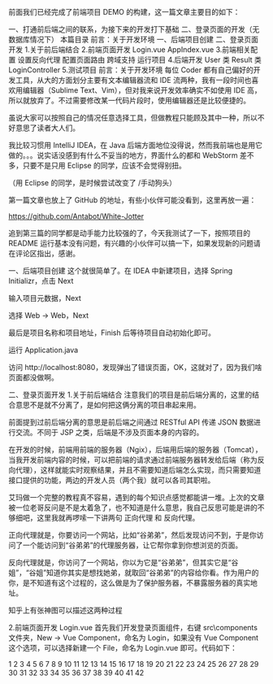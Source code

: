 前面我们已经完成了前端项目 DEMO 的构建，这一篇文章主要目的如下：

一、打通前后端之间的联系，为接下来的开发打下基础
二、登录页面的开发（无数据库情况下）
本篇目录
前言：关于开发环境
一、后端项目创建
二、登录页面开发
1.关于前后端结合
2.前端页面开发
Login.vue
AppIndex.vue
3.前端相关配置
设置反向代理
配置页面路由
跨域支持
运行项目
4.后端开发
User 类
Result 类
LoginController
5.测试项目
前言：关于开发环境
每位 Coder 都有自己偏好的开发工具，从大的方面划分主要有文本编辑器流和 IDE 流两种，我有一段时间也喜欢用编辑器（Sublime Text、Vim），但对我来说开发效率确实不如使用 IDE 高，所以就放弃了。不过需要修改某一代码片段时，使用编辑器还是比较便捷的。

虽说大家可以按照自己的情况任意选择工具，但做教程只能顾及其中一种，所以不好意思了读者大人们。

我比较习惯用 IntelliJ IDEA，在 Java 后端方面地位没得说，然而我前端也是用它做的。。。说实话没感到有什么不妥当的地方，界面什么的都和 WebStorm 差不多，只要不是只用 Eclipse 的同学，应该不会觉得别扭。

（用 Eclipse 的同学，是时候尝试改变了 /手动狗头）

第一篇文章也放上了 GitHub 的地址，有些小伙伴可能没看到，这里再放一遍：

https://github.com/Antabot/White-Jotter

追到第三篇的同学都是动手能力比较强的了，今天我测试了一下，按照项目的 README 运行基本没有问题，有兴趣的小伙伴可以搞一下，如果发现新的问题请在评论区指出，感谢。

一、后端项目创建
这个就很简单了。在 IDEA 中新建项目，选择 Spring Initializr，点击 Next

输入项目元数据，Next

选择 Web -> Web，Next

最后是项目名称和项目地址，Finish 后等待项目自动初始化即可。

运行 Application.java

访问 http://localhost:8080，发现弹出了错误页面，OK，这就对了，因为我们啥页面都没做啊。


二、登录页面开发
1.关于前后端结合
注意我们的项目是前后端分离的，这里的结合意思不是就不分离了，是如何把这俩分离的项目串起来用。

前面提到过前后端分离的意思是前后端之间通过 RESTful API 传递 JSON 数据进行交流。不同于 JSP 之类，后端是不涉及页面本身的内容的。

在开发的时候，前端用前端的服务器（Ngix），后端用后端的服务器（Tomcat），当我开发前端内容的时候，可以把前端的请求通过前端服务器转发给后端（称为反向代理），这样就能实时观察结果，并且不需要知道后端怎么实现，而只需要知道接口提供的功能，两边的开发人员（两个我）就可以各司其职啦。

艾玛做一个完整的教程真不容易，遇到的每个知识点感觉都能讲一堆。上次的文章被一位老哥反问是不是太着急了，也不知道是什么意思，我自己反思可能是讲的不够细吧，这里我就再啰嗦一下讲两句 正向代理 和 反向代理。

正向代理就是，你要访问一个网站，比如“谷弟弟”，然后发现访问不到，于是你访问了一个能访问到“谷弟弟”的代理服务器，让它帮你拿到你想浏览的页面。

反向代理就是，你访问了一个网站，你以为它是“谷弟弟”，但其实它是“谷姐”，“谷姐”知道你其实是想找她弟，就取回“谷弟弟”的内容给你看。作为用户的你，是不知道有这个过程的，这么做是为了保护服务器，不暴露服务器的真实地址。

知乎上有张神图可以描述这两种过程


2.前端页面开发
Login.vue
首先我们开发登录页面组件，右键 src\components 文件夹，New -> Vue Component，命名为 Login，如果没有 Vue Component 这个选项，可以选择新建一个 File，命名为 Login.vue 即可。代码如下：

<template>
  <div>
      用户名:<input type="text" v-model="loginForm.username" placeholder="请输入用户名"/>
      <br><br>
      密码： <input type="password" v-model="loginForm.password" placeholder="请输入密码"/>
      <br><br>
      <button v-on:click="login">登录</button>
  </div>
</template>

<script>

  export default {
    name: 'Login',
    data () {
      return {
        loginForm: {
          username: '',
          password: ''
        },
        responseResult: []
      }
    },
    methods: {
      login () {
        this.$axios
          .post('/login', {
            username: this.loginForm.username,
            password: this.loginForm.password
          })
          .then(successResponse => {
            if (successResponse.data.code === 200) {
              this.$router.replace({path: '/index'})
            }
          })
          .catch(failResponse => {
          })
      }
    }
  }
</script>

1
2
3
4
5
6
7
8
9
10
11
12
13
14
15
16
17
18
19
20
21
22
23
24
25
26
27
28
29
30
31
32
33
34
35
36
37
38
39
40
41
42
<template> 标签中随便写了一个登录的界面， methods 中定义了登录按钮的点击方法，即向后端 /login 接口发送数据，获得成功的响应后，页面跳转到 /index。因为之前我们设置了默认的 URL，所以请求实际上发到了 http://localhost:8443/api/login。

AppIndex.vue
右键 src\components 文件夹，新建一个 directory，命名为 home，再在 home 下新建一个 Appindex.vue ，即首页组件，这里暂时不做过多开发，先随便写个 Hello World。

<template>
    <div>
      Hello World!
    </div>
</template>

<script>
  export default {
    name: 'AppIndex'
  }
</script>

<style scoped>

</style>

1
2
3
4
5
6
7
8
9
10
11
12
13
14
15
16
3.前端相关配置
设置反向代理
修改 src\main.js 代码如下：

import Vue from 'vue'
import App from './App'
import router from './router'
// 设置反向代理，前端请求默认发送到 http://localhost:8443/api
var axios = require('axios')
axios.defaults.baseURL = 'http://localhost:8443/api'
// 全局注册，之后可在其他组件中通过 this.$axios 发送数据
Vue.prototype.$axios = axios
Vue.config.productionTip = false

/* eslint-disable no-new */
new Vue({
  el: '#app',
  router,
  components: { App },
  template: '<App/>'
})

1
2
3
4
5
6
7
8
9
10
11
12
13
14
15
16
17
18
因为使用了新的模块 axios，所以需要进入到项目文件夹中，执行 npm install --save axios，以安装这个模块。

配置页面路由
修改 src\router\index.js 代码如下

import Vue from 'vue'
import Router from 'vue-router'
// 导入刚才编写的组件
import AppIndex from '@/components/home/AppIndex'
import Login from '@/components/Login'

Vue.use(Router)

export default new Router({
  routes: [
  // 下面都是固定的写法
    {
      path: '/login',
      name: 'Login',
      component: Login
    },
    {
      path: '/index',
      name: 'AppIndex',
      component: AppIndex
    }
  ]
})

1
2
3
4
5
6
7
8
9
10
11
12
13
14
15
16
17
18
19
20
21
22
23
24
跨域支持
为了让后端能够访问到前端的资源，需要配置跨域支持。

在 config\index.js 中，找到 proxyTable 位置，修改为以下内容

    proxyTable: {
      '/api': {
        target: 'http://localhost:8443',
        changeOrigin: true,
        pathRewrite: {
          '^/api': ''
        }
      }
    }
1
2
3
4
5
6
7
8
9
注意如果不是在最后的位置，大括号外需要添加一个逗号。

运行项目
执行 npm run dev，或双击 dev（start 也一样）脚本，查看登录页面效果。

注意地址是 localhost:8080/#/login ，中间有这个 # 是因为 Vue 的路由使用了 Hash 模式，是单页面应用的经典用法，但连尤雨溪本人都觉得不太好看，所以可以在路由配置中选择使用 History 模式，但会引发一些问题，需要在后端作出处理，所以这里先不更改，之后我单独写一篇关于这个的文章。

教程的内容简化了一下，我做的是这个样子的。。。

呃，总之这个页面的功能都是一样的。

4.后端开发
User 类
在 Login.vue 中，前端发送数据的代码段为

.post('/login', {
            username: this.loginForm.username,
            password: this.loginForm.password
          })
1
2
3
4
后端如何接收这个 JS 对象呢？我们很自然地想到在需要创建一个形式上一致的 Java 类。

打开我们的后端项目 wj，首先在 src\main\java\com\evan\wj 文件夹（就是你自己的 web 项目的包）下，新建一个 pojo 包（package），然后新建 User类，代码如下

package com.evan.wj.pojo;

public class User {
    int id;
    String username;
    String password;

    public int getId() {
        return id;
    }
    
    public void setId(int id) {
        this.id = id;
    }
    
    public String getUsername() {
        return username;
    }
    
    public void setUsername(String username) {
        this.username = username;
    }
    
    public String getPassword() {
        return password;
    }
    
    public void setPassword(String password) {
        this.password = password;
    }
}

1
2
3
4
5
6
7
8
9
10
11
12
13
14
15
16
17
18
19
20
21
22
23
24
25
26
27
28
29
30
31
32
Result 类
Result 类是为了构造 response，主要是响应码。新建 result 包，创建 Result 类，代码如下

package com.evan.wj.result;

public class Result {
    //响应码
    private int code;

    public Result(int code) {
        this.code = code;
    }
    
    public int getCode() {
        return code;
    }
    
    public void setCode(int code) {
        this.code = code;
    }

}

1
2
3
4
5
6
7
8
9
10
11
12
13
14
15
16
17
18
19
20
实际上由于响应码是固定的，code 属性应该是一个枚举值，这里作了一些简化。

LoginController
Controller 是对响应进行处理的部分。这里我们设定账号是 admin，密码是 123456，分别与接收到的 User 类的 username 和 password 进行比较，根据结果返回不同的 Result，即不同的响应码。前端如果接收到成功的响应码（200），则跳转到 /index 页面。

在 wj 下新建 controller 包，新建 LoginController 类，代码如下

package com.evan.wj.controller;

import com.evan.wj.result.Result;
import org.springframework.stereotype.Controller;
import org.springframework.web.bind.annotation.*;
import org.springframework.web.util.HtmlUtils;

import com.evan.wj.pojo.User;

import java.util.Objects;

@Controller
public class LoginController {

    @CrossOrigin
    @PostMapping(value = "api/login")
    @ResponseBody
    public Result login(@RequestBody User requestUser) {
    // 对 html 标签进行转义，防止 XSS 攻击
        String username = requestUser.getUsername();
        username = HtmlUtils.htmlEscape(username);
    
        if (!Objects.equals("admin", username) || !Objects.equals("123456", requestUser.getPassword())) {
            String message = "账号密码错误";
            System.out.println("test");
            return new Result(400);
        } else {
            return new Result(200);
        }
    }
}

1
2
3
4
5
6
7
8
9
10
11
12
13
14
15
16
17
18
19
20
21
22
23
24
25
26
27
28
29
30
31
32
最后，在 src\main\resources 文件夹下找到 application.properties 文件配置端口，即加上 server.port=8443（初始应该是空白的，后期还要配置数据库等）

5.测试项目
同时运行前端和后端项目，访问 localhost:8080/#/login，输入用户名 admin，密码 123456

点击确定，成功进入 localhost:8080/#/index

通过这篇文章，希望大家可以直观地感受到前后端分离项目中前后端的过程，之后的功能开发基本思路就是在后端开发 Controller，在前端开发不同的组件，这个顺序可以随意。实际的项目应该是前后端人员根据功能需求约定好接口，然后齐头并进，以提高开发效率。

接下来一段时间需要写的内容大概有以下这些：

数据库的引入
后端拦截器的配置
部署项目时会遇到的一些坑
使用 Element 辅助前端开发
公共组件的开发
顺序我再想一想，教程做的比较慢，大家可以在 GitHub 上看项目的进度。
--------------------- 
版权声明：本文为CSDN博主「Evan-Nightly」的原创文章，遵循CC 4.0 by-sa版权协议，转载请附上原文出处链接及本声明。
原文链接：https://learner.blog.csdn.net/article/details/88955387